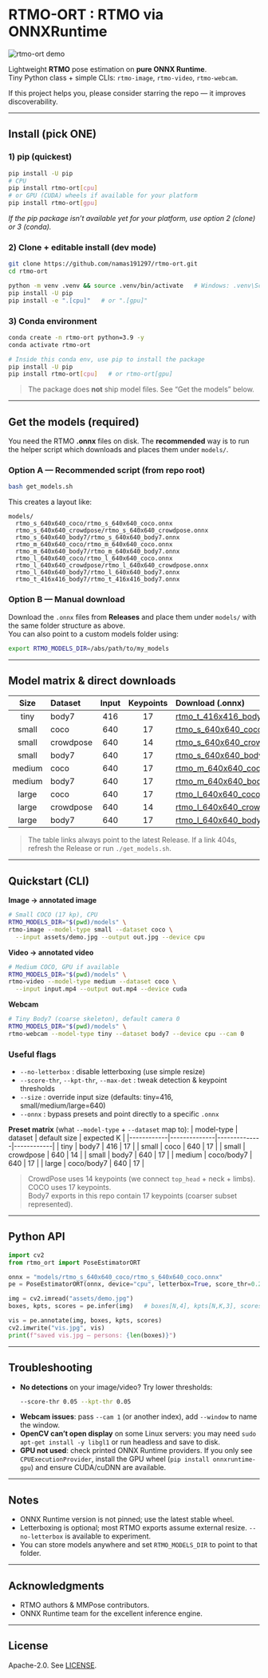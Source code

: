 # RTMO-ORT : RTMO via ONNXRuntime

![rtmo-ort demo](assets/demo.gif)

Lightweight **RTMO** pose estimation on **pure ONNX Runtime**.  
Tiny Python class + simple CLIs: `rtmo-image`, `rtmo-video`, `rtmo-webcam`.

If this project helps you, please consider starring the repo — it improves discoverability.

---

## Install (pick ONE)

### 1) pip (quickest)
```bash
pip install -U pip
# CPU
pip install rtmo-ort[cpu]
# or GPU (CUDA) wheels if available for your platform
pip install rtmo-ort[gpu]
```
*If the pip package isn’t available yet for your platform, use option 2 (clone) or 3 (conda).*

### 2) Clone + editable install (dev mode)
```bash
git clone https://github.com/namas191297/rtmo-ort.git
cd rtmo-ort

python -m venv .venv && source .venv/bin/activate   # Windows: .venv\Scripts\activate
pip install -U pip
pip install -e ".[cpu]"   # or ".[gpu]"
```

### 3) Conda environment
```bash
conda create -n rtmo-ort python=3.9 -y
conda activate rtmo-ort

# Inside this conda env, use pip to install the package
pip install -U pip
pip install rtmo-ort[cpu]   # or rtmo-ort[gpu]
```

> The package does **not** ship model files. See “Get the models” below.

---

## Get the models (required)

You need the RTMO **.onnx** files on disk. The **recommended** way is to run the helper script which downloads and places them under `models/`.

### Option A — Recommended script (from repo root)
```bash
bash get_models.sh
```
This creates a layout like:
```
models/
  rtmo_s_640x640_coco/rtmo_s_640x640_coco.onnx
  rtmo_s_640x640_crowdpose/rtmo_s_640x640_crowdpose.onnx
  rtmo_s_640x640_body7/rtmo_s_640x640_body7.onnx
  rtmo_m_640x640_coco/rtmo_m_640x640_coco.onnx
  rtmo_m_640x640_body7/rtmo_m_640x640_body7.onnx
  rtmo_l_640x640_coco/rtmo_l_640x640_coco.onnx
  rtmo_l_640x640_crowdpose/rtmo_l_640x640_crowdpose.onnx
  rtmo_l_640x640_body7/rtmo_l_640x640_body7.onnx
  rtmo_t_416x416_body7/rtmo_t_416x416_body7.onnx
```

### Option B — Manual download
Download the `.onnx` files from **Releases** and place them under `models/` with the same folder structure as above.  
You can also point to a custom models folder using:
```bash
export RTMO_MODELS_DIR=/abs/path/to/my_models
```

---

## Model matrix & direct downloads

| Size   | Dataset    | Input | Keypoints | Download (.onnx) |
|:------:|:-----------|:-----:|:---------:|:-----------------|
| tiny   | body7      | 416   | 17        | [rtmo_t_416x416_body7.onnx](https://github.com/namas191297/rtmo-ort/releases/latest/download/rtmo_t_416x416_body7.onnx) |
| small  | coco       | 640   | 17        | [rtmo_s_640x640_coco.onnx](https://github.com/namas191297/rtmo-ort/releases/latest/download/rtmo_s_640x640_coco.onnx) |
| small  | crowdpose  | 640   | 14        | [rtmo_s_640x640_crowdpose.onnx](https://github.com/namas191297/rtmo-ort/releases/latest/download/rtmo_s_640x640_crowdpose.onnx) |
| small  | body7      | 640   | 17        | [rtmo_s_640x640_body7.onnx](https://github.com/namas191297/rtmo-ort/releases/latest/download/rtmo_s_640x640_body7.onnx) |
| medium | coco       | 640   | 17        | [rtmo_m_640x640_coco.onnx](https://github.com/namas191297/rtmo-ort/releases/latest/download/rtmo_m_640x640_coco.onnx) |
| medium | body7      | 640   | 17        | [rtmo_m_640x640_body7.onnx](https://github.com/namas191297/rtmo-ort/releases/latest/download/rtmo_m_640x640_body7.onnx) |
| large  | coco       | 640   | 17        | [rtmo_l_640x640_coco.onnx](https://github.com/namas191297/rtmo-ort/releases/latest/download/rtmo_l_640x640_coco.onnx) |
| large  | crowdpose  | 640   | 14        | [rtmo_l_640x640_crowdpose.onnx](https://github.com/namas191297/rtmo-ort/releases/latest/download/rtmo_l_640x640_crowdpose.onnx) |
| large  | body7      | 640   | 17        | [rtmo_l_640x640_body7.onnx](https://github.com/namas191297/rtmo-ort/releases/latest/download/rtmo_l_640x640_body7.onnx) |

> The table links always point to the latest Release. If a link 404s, refresh the Release or run `./get_models.sh`.

---

## Quickstart (CLI)

**Image → annotated image**
```bash
# Small COCO (17 kp), CPU
RTMO_MODELS_DIR="$(pwd)/models" \
rtmo-image --model-type small --dataset coco \
  --input assets/demo.jpg --output out.jpg --device cpu
```

**Video → annotated video**
```bash
# Medium COCO, GPU if available
RTMO_MODELS_DIR="$(pwd)/models" \
rtmo-video --model-type medium --dataset coco \
  --input input.mp4 --output out.mp4 --device cuda
```

**Webcam**
```bash
# Tiny Body7 (coarse skeleton), default camera 0
RTMO_MODELS_DIR="$(pwd)/models" \
rtmo-webcam --model-type tiny --dataset body7 --device cpu --cam 0
```

### Useful flags
- `--no-letterbox` : disable letterboxing (use simple resize)
- `--score-thr`, `--kpt-thr`, `--max-det` : tweak detection & keypoint thresholds
- `--size` : override input size (defaults: tiny=416, small/medium/large=640)
- `--onnx` : bypass presets and point directly to a specific `.onnx`

**Preset matrix** (what `--model-type` + `--dataset` map to):
| model-type | dataset      | default size | expected K |
|------------|--------------|--------------|------------|
| tiny       | body7        | 416          | 17         |
| small      | coco         | 640          | 17         |
| small      | crowdpose    | 640          | 14         |
| small      | body7        | 640          | 17         |
| medium     | coco/body7   | 640          | 17         |
| large      | coco/body7   | 640          | 17         |

> CrowdPose uses 14 keypoints (we connect `top_head` + neck + limbs).  
> COCO uses 17 keypoints.  
> Body7 exports in this repo contain 17 keypoints (coarser subset represented).

---

## Python API
```python
import cv2
from rtmo_ort import PoseEstimatorORT

onnx = "models/rtmo_s_640x640_coco/rtmo_s_640x640_coco.onnx"
pe = PoseEstimatorORT(onnx, device="cpu", letterbox=True, score_thr=0.25, kpt_thr=0.2)

img = cv2.imread("assets/demo.jpg")
boxes, kpts, scores = pe.infer(img)   # boxes[N,4], kpts[N,K,3], scores[N]

vis = pe.annotate(img, boxes, kpts, scores)
cv2.imwrite("vis.jpg", vis)
print(f"saved vis.jpg — persons: {len(boxes)}")
```

---

## Troubleshooting
- **No detections** on your image/video? Try lower thresholds:
  ```bash
  --score-thr 0.05 --kpt-thr 0.05
  ```
- **Webcam issues**: pass `--cam 1` (or another index), add `--window` to name the window.
- **OpenCV can’t open display** on some Linux servers: you may need `sudo apt-get install -y libgl1` or run headless and save to disk.
- **GPU not used**: check printed ONNX Runtime providers. If you only see `CPUExecutionProvider`, install the GPU wheel (`pip install onnxruntime-gpu`) and ensure CUDA/cuDNN are available.

---

## Notes
- ONNX Runtime version is not pinned; use the latest stable wheel.
- Letterboxing is optional; most RTMO exports assume external resize. `--no-letterbox` is available to experiment.
- You can store models anywhere and set `RTMO_MODELS_DIR` to point to that folder.

---

## Acknowledgments
- RTMO authors & MMPose contributors.
- ONNX Runtime team for the excellent inference engine.

---

## License
Apache-2.0. See [LICENSE](LICENSE).
